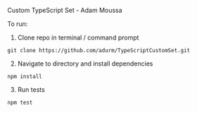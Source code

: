 Custom TypeScript Set - Adam Moussa

To run:

1) Clone repo in terminal / command prompt
```
git clone https://github.com/adurm/TypeScriptCustomSet.git
```
2) Navigate to directory and install dependencies
```
npm install
```
3) Run tests
```
npm test
```